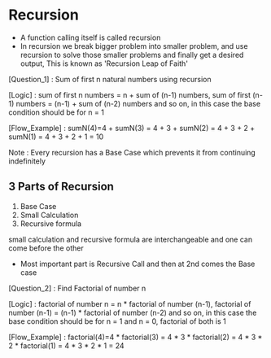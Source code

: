 # Recursion
- A function calling itself is called recursion
- In recursion we break bigger problem into smaller problem, and use recursion to solve those smaller problems and finally get a desired output, This is known as 'Recursion Leap of Faith'


[Question_1] : Sum of first n natural numbers using recursion

[Logic] : sum of first n numbers = n + sum of (n-1) numbers, sum of first (n-1) numbers = (n-1) + sum of (n-2) numbers and so on, in this case the base condition should be for n = 1

[Flow_Example] : 
    sumN(4)=4 + sumN(3) = 4 + 3 + sumN(2) = 4 + 3 + 2 + sumN(1) = 4 + 3 + 2 + 1 = 10

Note : Every recursion has a Base Case which prevents it from continuing indefinitely

## 3 Parts of Recursion
1. Base Case
2. Small Calculation
3. Recursive formula 

small calculation and recursive formula are interchangeable and one can come before the other

- Most important part is Recursive Call and then at 2nd comes the Base case

[Question_2] : Find Factorial of number n

[Logic] : factorial of number n = n * factorial of number (n-1), factorial of number (n-1) = (n-1) * factorial of number (n-2) and so on, in this case the base condition should be for n = 1 and n = 0, factorial of both is 1

[Flow_Example] : 
    factorial(4)=4 * factorial(3) = 4 * 3 * factorial(2) = 4 * 3 * 2 * factorial(1) = 4 * 3 * 2 * 1 = 24
